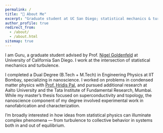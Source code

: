 ```yaml
---
permalink: /
title: "👋 About Me"
excerpt: "Graduate student at UC San Diego; statistical mechanics & turbulence."
author_profile: true
redirect_from:
  - /about/
  - /about.html
sitemap: true
---
```


I am Guru, a graduate student advised by Prof. [Nigel Goldenfeld](https://guava.physics.ucsd.edu/~nigel/) at University of California San Diego. I work at the intersection of statistical mechanics and turbulence.

I completed a Dual Degree (B.Tech + M.Tech) in Engineering Physics at IIT Bombay, specializing in nanoscience. I worked on problems in condensed matter physics with [Prof. Hridis Pal](https://sites.google.com/view/hridispal/home), and pursued additional research at Aalto University and the Tata Institute of Fundamental Research, Mumbai. While my master’s thesis focused on superconductivity and topology, the nanoscience component of my degree involved experimental work in nanofabrication and characterization.

I’m broadly interested in how ideas from statistical physics can illuminate complex phenomena — from turbulence to collective behavior in systems both in and out of equilibrium.
